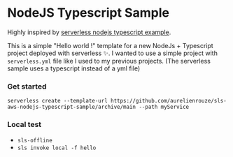 # NodeJS Typescript Sample

Highly inspired by [serverless nodejs typescript example](https://github.com/serverless/serverless/tree/master/lib/plugins/create/templates/aws-nodejs-typescript).

This is a simple "Hello world !" template for a new NodeJs + Typescript project deployed with serverless ✨. I wanted to use a simple project with `serverless.yml` file like I used to my previous projects. (The serverless sample uses a typescript instead of a yml file) 


### Get started

```
serverless create --template-url https://github.com/aurelienrouze/sls-aws-nodejs-typescript-sample/archive/main --path myService
```

### Local test

- `sls-offline`
- `sls invoke local -f hello `
